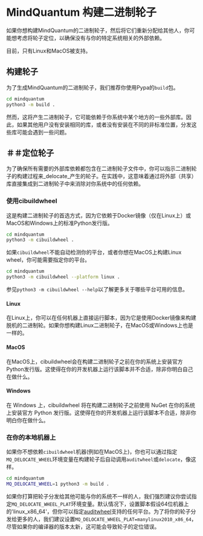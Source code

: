 # MindQuantum 构建二进制轮子

如果你想构建MindQuantum的二进制轮子，然后将它们重新分配给其他人，你可能想考虑将轮子定位，以确保没有与你的特定系统相关的外部依赖。

目前，只有Linux和MacOS被支持。

## 构建轮子

为了生成MindQuantum的二进制轮子，我们推荐你使用Pypa的`build`包。

```bash
cd mindquantum
python3 -m build .
```

然而，这将产生二进制轮子，它可能依赖于你系统中某个地方的一些外部库。因此，如果其他用户没有安装相同的库，或者没有安装在不同的非标准位置，分发这些库可能会遇到一些问题。

## ＃＃定位轮子

为了确保所有需要的外部库依赖都包含在二进制轮子文件中，你可以指示二进制轮子的构建过程来_delocate_产生的轮子。在实践中，这意味着通过将外部（共享）库直接集成到二进制轮子中来消除对你系统中的任何依赖。

### 使用cibuildwheel

这是构建二进制轮子的首选方式，因为它依赖于Docker镜像（仅在Linux上）或MacOS和Windows上的标准Python发行版。

```bash
cd mindquantum
python3 -m cibuildwheel .
```

如果`cibuildwheel`不能自动检测你的平台，或者你想在MacOS上构建Linux wheel，你可能需要指定你的平台。

```bash
cd mindquantum
python3 -m cibuildwheel --platform linux .
```

参见`python3 -m cibuildwheel --help`以了解更多关于哪些平台可用的信息。

#### Linux

在Linux上，你可以在任何机器上直接运行脚本，因为它是使用Docker镜像来构建脱机的二进制轮。如果你想构建Linux二进制轮子，在MacOS或Windows上也是一样的。

#### MacOS

在MacOS上，cibuildwheel会在构建二进制轮子之前在你的系统上安装官方Python发行版。这使得在你的开发机器上运行该脚本并不合适，除非你明白自己在做什么。

#### Windows

在 Windows 上，cibuildwheel 将在构建二进制轮子之前使用 NuGet 在你的系统上安装官方 Python 发行版。这使得在你的开发机器上运行该脚本不合适，除非你明白你在做什么。

### 在你的本地机器上

如果你不想依赖`cibuildwheel`机器(例如在MacOS上)，你也可以通过指定`MQ_DELOCATE_WHEEL`环境变量在构建轮子后自动调用`auditwheel`或`delocate`，像这样。

```bash
cd mindquantum
MQ_DELOCATE_WHEEL=1 python3 -m build .
```

如果你打算把轮子分发给其他可能与你的系统不一样的人，我们强烈建议你尝试指定`MQ_DELOCATE_WHEEL_PLAT`环境变量。默认情况下，设置脚本假设64位机器上的'linux_x86_64'，但你可以指定[auditwheel](https://github.com/pypa/auditwheel)支持的任何平台。为了将你的轮子分发给更多的人，我们建议设置`MQ_DELOCATE_WHEEL_PLAT=manylinux2010_x86_64`，尽管如果你的编译器的版本太新，这可能会导致轮子的定位错误。
